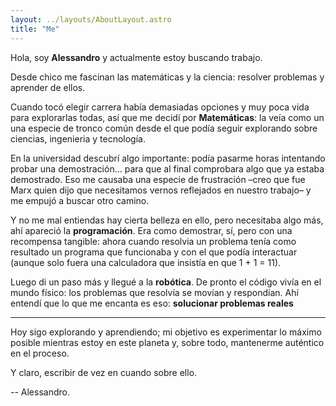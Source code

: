 ```yaml
---
layout: ../layouts/AboutLayout.astro
title: "Me"
---
```


Hola, soy **Alessandro** y actualmente estoy buscando trabajo.

Desde chico me fascinan las matemáticas y la ciencia: resolver problemas y aprender de ellos.

Cuando tocó elegir carrera había demasiadas opciones y muy poca vida para explorarlas todas, así que me decidí por **Matemáticas**: la veía como un una especie de tronco común desde el que podía seguir explorando sobre ciencias, ingenieria y tecnología.

En la universidad descubrí algo importante: podía pasarme horas intentando probar una demostración… para que al final comprobara algo que ya estaba demostrado. Eso me causaba una especie de frustración –creo que fue Marx quien dijo que necesitamos vernos reflejados en nuestro trabajo– y me empujó a buscar otro camino.

Y no me mal entiendas hay cierta belleza en ello, pero necesitaba algo más, ahí apareció la **programación**. Era como demostrar, sí, pero con una recompensa tangible: ahora cuando resolvia un problema tenía como resultado un programa que funcionaba y con el que podía interactuar (aunque solo fuera una calculadora que insistía en que 1 + 1 = 11).

Luego di un paso más y llegué a la **robótica**. De pronto el código vivía en el mundo físico: los problemas que resolvía se movían y respondían. Ahí entendí que lo que me encanta es eso: **solucionar problemas reales**

---

Hoy sigo explorando y aprendiendo; mi objetivo es experimentar lo máximo posible mientras estoy en este planeta y, sobre todo, mantenerme auténtico en el proceso. 

Y claro, escribir de vez en cuando sobre ello.

-- Alessandro.

